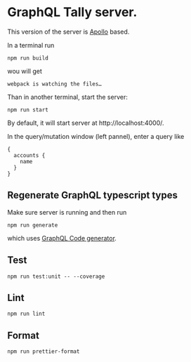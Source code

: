 # GraphQL Tally server.

This version of the server is [Apollo](https://www.apollographql.com) based.

In a terminal run

```
npm run build
```

wou will get

```
webpack is watching the files…
```

Than in another terminal, start the server:

```
npm run start
```

By default, it will start server at http://localhost:4000/.

In the query/mutation window (left pannel), enter a query like

```
{
  accounts {
    name
  }
}
```

## Regenerate GraphQL typescript types

Make sure server is running and then run

```
npm run generate
```

which uses
[GraphQL Code generator](https://graphql-code-generator.com/docs/getting-started/index).


## Test

```
npm run test:unit -- --coverage
```

## Lint

```
npm run lint
```

## Format

```
npm run prettier-format
```